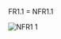 FR1.1 = NFR1.1

![NFR1 1](https://user-images.githubusercontent.com/78159992/191013299-25225d70-491f-4bee-8002-aa4efc23ad82.jpg)
